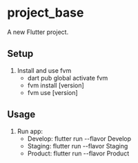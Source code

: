 # project_base

A new Flutter project.

## Setup

1. Install and use fvm
   - dart pub global activate fvm
   - fvm install [version]
   - fvm use [version]

## Usage

1.  Run app:
    - Develop: flutter run --flavor Develop
    - Staging: flutter run --flavor Staging
    - Product: flutter run --flavor Product
